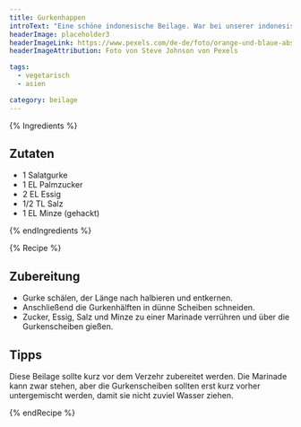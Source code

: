 ```yaml
---
title: Gurkenhappen
introText: "Eine schöne indonesische Beilage. War bei unserer indonesischen Reistafel dabei."
headerImage: placeholder3
headerImageLink: https://www.pexels.com/de-de/foto/orange-und-blaue-abstrakte-malerei-2378621/
headerImageAttribution: Foto von Steve Johnson von Pexels

tags:
  - vegetarisch
  - asien

category: beilage
---
```


{% Ingredients %}

## Zutaten

- 1 Salatgurke
- 1 EL Palmzucker
- 2 EL Essig
- 1/2 TL Salz
- 1 EL Minze (gehackt)

{% endIngredients %}

{% Recipe %}

## Zubereitung

- Gurke schälen, der Länge nach halbieren und entkernen.
- Anschließend die Gurkenhälften in dünne Scheiben schneiden.
- Zucker, Essig, Salz und Minze zu einer Marinade verrühren und über die Gurkenscheiben gießen.

## Tipps

Diese Beilage sollte kurz vor dem Verzehr zubereitet werden. Die Marinade kann zwar stehen, aber die Gurkenscheiben sollten erst kurz vorher untergemischt werden, damit sie nicht zuviel Wasser ziehen.

{% endRecipe %}
